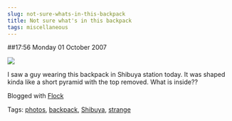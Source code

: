 ```yaml
---
slug: not-sure-whats-in-this-backpack
title: Not sure what's in this backpack
tags: miscellaneous
---
```


##17:56 Monday 01 October 2007

![](http://farm2.static.flickr.com/1313/1465765590_9addedbf04.jpg?v=0)

I saw a guy wearing this backpack in Shibuya station today. It was shaped kinda like a short pyramid with the top removed. What is inside??

Blogged with [Flock](http://www.flock.com/blogged-with-flock)

Tags: [photos](http://technorati.com/tag/photos), [backpack](http://technorati.com/tag/backpack), [ Shibuya](http://technorati.com/tag/%20Shibuya), [ strange](http://technorati.com/tag/%20strange)
